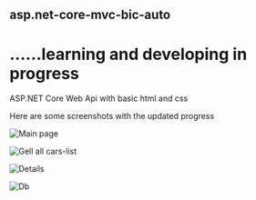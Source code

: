 ## asp.net-core-mvc-bic-auto

# ......learning and developing in progress



ASP.NET Core Web Api with basic html and css

Here are some screenshots with the updated progress


![Main page](https://user-images.githubusercontent.com/117373448/220127576-fccdd2a9-55df-4873-8241-10f0fe5601a1.png)


![Gell all cars-list](https://user-images.githubusercontent.com/117373448/220127612-9651919a-af27-440a-99cf-4e2769ccd735.png)


![Details](https://user-images.githubusercontent.com/117373448/220127722-215c047b-8235-47c8-b00d-a252d4aae1a7.png)


![Db](https://user-images.githubusercontent.com/117373448/220127930-4de31ca3-27a7-4f98-bbf0-e828c5ea8c6c.png)

